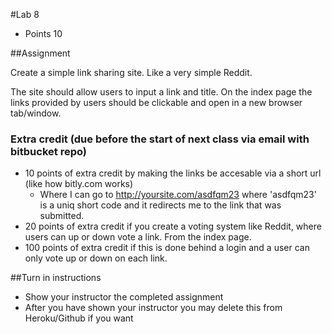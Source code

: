#Lab 8
* Points 10

##Assignment

Create a simple link sharing site. Like a very simple Reddit.

The site should allow users to input a link and title. On the index page the links 
provided by users should be clickable and open in a new browser tab/window.

### Extra credit (due before the start of next class via email with bitbucket repo)
* 10 points of extra credit by making the links be accesable via a short url (like how bitly.com works)
    * Where I can go to http://yoursite.com/asdfqm23 where 'asdfqm23' is a uniq short code and it redirects me to the link that was submitted. 
* 20 points of extra credit if you create a voting system like Reddit, where users can up or down vote a link. From the index page.
* 100 points of extra credit if this is done behind a login and a user can only vote up or down on each link.


##Turn in instructions
* Show your instructor the completed assignment
* After you have shown your instructor you may delete this from Heroku/Github if you want
